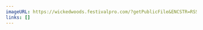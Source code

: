 ```yaml
---
imageURL: https://wickedwoods.festivalpro.com/?getPublicFile&ENCSTR=RSSCpYltDlklYbwGnxLK
links: []
---
```

